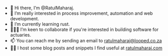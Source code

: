 - 👋 Hi there, I’m @RatulMaharaj.
- 👀 I’m really interested in process improvement, automation and web development.
- 🌱 I’m currently learning rust.
- 👨🏽‍💻 I’m keen to collaborate if you're interested in building software for actuaries.
- 📫 You can reach me by sending an email to ratulmaharaj@looped.co.za
- ✍🏽 I host some blog posts and snippets I find useful at [ratulmaharaj.com](https://ratulmaharaj.com)
